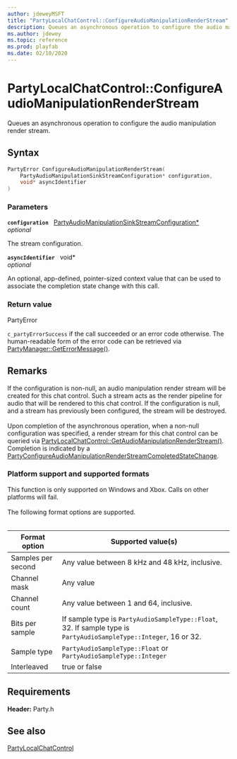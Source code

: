 ```yaml
---
author: jdeweyMSFT
title: "PartyLocalChatControl::ConfigureAudioManipulationRenderStream"
description: Queues an asynchronous operation to configure the audio manipulation render stream.
ms.author: jdewey
ms.topic: reference
ms.prod: playfab
ms.date: 02/10/2020
---
```


# PartyLocalChatControl::ConfigureAudioManipulationRenderStream  

Queues an asynchronous operation to configure the audio manipulation render stream.  

## Syntax  
  
```cpp
PartyError ConfigureAudioManipulationRenderStream(  
    PartyAudioManipulationSinkStreamConfiguration* configuration,  
    void* asyncIdentifier  
)  
```  
  
### Parameters  
  
**`configuration`** &nbsp; [PartyAudioManipulationSinkStreamConfiguration*](../../../structs/partyaudiomanipulationsinkstreamconfiguration.md)  
*optional*  
  
The stream configuration.  
  
**`asyncIdentifier`** &nbsp; void*  
*optional*  
  
An optional, app-defined, pointer-sized context value that can be used to associate the completion state change with this call.  
  
  
### Return value  
PartyError
  
```c_partyErrorSuccess``` if the call succeeded or an error code otherwise. The human-readable form of the error code can be retrieved via [PartyManager::GetErrorMessage()](../../PartyManager/methods/partymanager_geterrormessage.md).
  
## Remarks  
  
If the configuration is non-null, an audio manipulation render stream will be created for this chat control. Such a stream acts as the render pipeline for audio that will be rendered to this chat control. If the configuration is null, and a stream has previously been configured, the stream will be destroyed. <br /><br /> Upon completion of the asynchronous operation, when a non-null configuration was specified, a render stream for this chat control can be queried via [PartyLocalChatControl::GetAudioManipulationRenderStream()](partylocalchatcontrol_getaudiomanipulationrenderstream.md). Completion is indicated by a [PartyConfigureAudioManipulationRenderStreamCompletedStateChange](../../../structs/partyconfigureaudiomanipulationrenderstreamcompletedstatechange.md).   

### Platform support and supported formats

 This function is only supported on Windows and Xbox. Calls on other platforms will fail.   <br /><br /> The following format options are supported.   <br /><br />

| Format option | Supported value(s) |
| --- | --- |
| Samples per second | Any value between 8 kHz and 48 kHz, inclusive. |
| Channel mask | Any value |
| Channel count | Any value between 1 and 64, inclusive. |
| Bits per sample | If sample type is ```PartyAudioSampleType::Float```, 32. If sample type is ```PartyAudioSampleType::Integer```, 16 or 32. |
| Sample type | ```PartyAudioSampleType::Float``` or ```PartyAudioSampleType::Integer``` |
| Interleaved | true or false |
  
## Requirements  
  
**Header:** Party.h
  
## See also  
[PartyLocalChatControl](../partylocalchatcontrol.md)  

  
  
